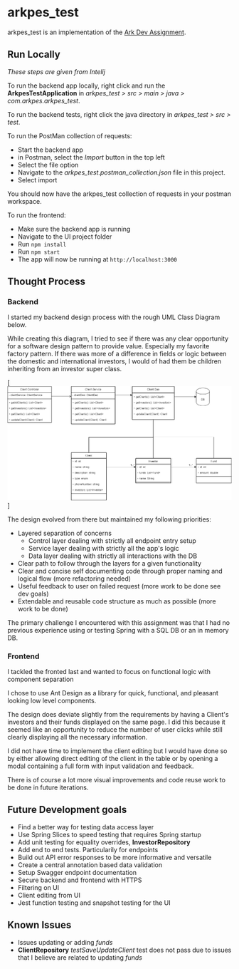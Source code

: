 # arkpes_test
arkpes_test is an implementation of the [Ark Dev Assignment](Ark_dev_assignment.pdf).

## Run Locally
_These steps are given from Intelij_

To run the backend app locally, right click and run the **ArkpesTestApplication** in _arkpes_test > src > main > java > com.arkpes.arkpes_test_.

To run the backend tests, right click the java directory in _arkpes_test > src > test_.

To run the PostMan collection of requests:
 * Start the backend app 
 * in Postman, select the _Import_ button in the top left
 * Select the file option
 * Navigate to the _arkpes_test.postman_collection.json_ file in this project.
 * Select import

You should now have the arkpes_test collection of requests in your postman workspace.

To run the frontend:
* Make sure the backend app is running
* Navigate to the UI project folder
* Run ```npm install```
* Run ```npm start```
* The app will now be running at ```http://localhost:3000```

## Thought Process

### Backend
I started my backend design process with the rough UML Class Diagram below. 

While creating this diagram, I
tried to see if there was any clear opportunity for a software design pattern to provide value.
Especially my favorite factory pattern. If there was more of a difference in fields or logic between the domestic and international 
investors, I would of had them be children inheriting from an investor super class.

[![N|Rough UML Class Diagram](/arkpes_test/Ark-Test-UML.png)]

The design evolved from there but maintained my following priorities:
* Layered separation of concerns
    * Control layer dealing with strictly all endpoint entry setup
    * Service layer dealing with strictly all the app's logic
    * Data layer dealing with strictly all interactions with the DB
* Clear path to follow through the layers for a given functionality
* Clear and concise self documenting code through proper naming and logical flow (more refactoring needed)
* Useful feedback to user on failed request (more work to be done see dev goals)
* Extendable and reusable code structure as much as possible (more work to be done)

The primary challenge I encountered with this assignment was that I had no previous experience using or testing Spring with a
SQL DB or an in memory DB.

### Frontend

I tackled the fronted last and wanted to focus on functional logic with component separation

I chose to use Ant Design as a library for quick, functional, and pleasant looking low level components.

The design does deviate slightly from the requirements by having a Client's investors and their funds displayed on the same page.
I did this because it seemed like an opportunity to reduce the number of user clicks
while still clearly displaying all the necessary information.

I did not have time to implement the client editing but I would have done so by either allowing direct editing of the client
in the table or by opening a modal containing a full form with input validation and feedback.

There is of course a lot more visual improvements and code reuse work to be done in future iterations.

## Future Development goals
* Find a better way for testing data access layer
* Use Spring Slices to speed testing that requires Spring startup
* Add unit testing for equality overrides, **InvestorRepository**
* Add end to end tests. Particularily for endpoints
* Build out API error responses to be more informative and versatile
* Create a central annotation based data validation
* Setup Swagger endpoint documentation
* Secure backend and frontend with HTTPS
* Filtering on UI
* Client editing from UI
* Jest function testing and snapshot testing for the UI
## Known Issues
* Issues updating or adding _funds_
* **ClientRepository** _testSaveUpdateClient_ test does not pass due to issues that I believe are related to updating _funds_
